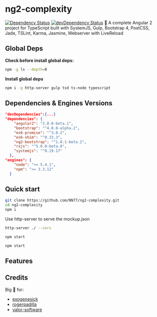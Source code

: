 # ng2-complexity
[![Dependency Status](https://david-dm.org/NN77/ng2-complexity.svg)](https://david-dm.org/NN77/ng2-complexity)
[![devDependency Status](https://david-dm.org/rogerpadilla/NN77/ng2-complexity/dev-status.svg)](https://david-dm.org/NN77/ng2-complexity#info=devDependencies)
:metal: A complete Angular 2 project for TypeScript built with SystemJS, Gulp, Bootstrap 4, PostCSS, Jade, TSLint, Karma, Jasmine, Webserver with LiveReload

## Global Deps
**Check before install global deps:**
```bash
npm -g ls --depth=0
```
**Install global deps**
```bash
npm i -g http-server gulp tsd ts-node typescript
```

## Dependencies & Engines Versions
```json
"devDependencies":{...}
"dependencies": {
    "angular2": "2.0.0-beta.1",
    "bootstrap": "^4.0.0-alpha.2",
    "es6-promise": "^3.0.2",
    "es6-shim": "^0.33.3",
    "ng2-bootstrap": "^1.0.1-beta.2",
    "rxjs": "^5.0.0-beta.0",
    "systemjs": "^0.19.17"
  },
"engines": {
    "node": ">= 5.4.1",
    "npm": ">= 3.3.12"
  }
```

## Quick start
```bash
git clone https://github.com/NN77/ng2-complexity.git
cd ng2-complexity
npm i
```

Use http-server to serve the mockup.json
```bash
http-server ./ --cors
```
```bash
npm start
```


```bash
npm start
```

## Features
>

## Credits
Big :beer: for:
 * [exogenesick](https://github.com/exogenesick)
 * [rogerpadilla](https://github.com/rogerpadilla/angular2-minimalist-starter)
 * [valor-software](https://github.com/valor-software)
